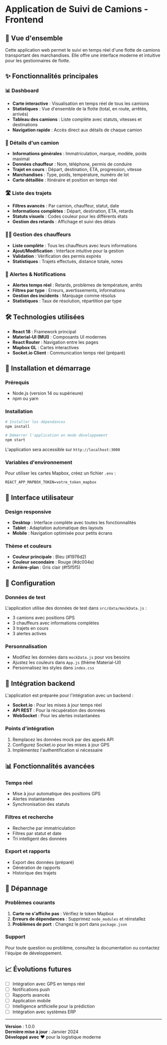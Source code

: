 # Application de Suivi de Camions - Frontend

## 🚚 Vue d'ensemble

Cette application web permet le suivi en temps réel d'une flotte de camions transportant des marchandises. Elle offre une interface moderne et intuitive pour les gestionnaires de flotte.

## ✨ Fonctionnalités principales

### 📊 Dashboard
- **Carte interactive** : Visualisation en temps réel de tous les camions
- **Statistiques** : Vue d'ensemble de la flotte (total, en route, arrêtés, arrivés)
- **Tableau des camions** : Liste complète avec statuts, vitesses et destinations
- **Navigation rapide** : Accès direct aux détails de chaque camion

### 🚛 Détails d'un camion
- **Informations générales** : Immatriculation, marque, modèle, poids maximal
- **Données chauffeur** : Nom, téléphone, permis de conduire
- **Trajet en cours** : Départ, destination, ETA, progression, vitesse
- **Marchandises** : Type, poids, température, numéro de lot
- **Carte détaillée** : Itinéraire et position en temps réel

### 🛣️ Liste des trajets
- **Filtres avancés** : Par camion, chauffeur, statut, date
- **Informations complètes** : Départ, destination, ETA, retards
- **Statuts visuels** : Codes couleur pour les différents états
- **Gestion des retards** : Affichage et suivi des délais

### 👨‍💼 Gestion des chauffeurs
- **Liste complète** : Tous les chauffeurs avec leurs informations
- **Ajout/Modification** : Interface intuitive pour la gestion
- **Validation** : Vérification des permis expirés
- **Statistiques** : Trajets effectués, distance totale, notes

### 🚨 Alertes & Notifications
- **Alertes temps réel** : Retards, problèmes de température, arrêts
- **Filtres par type** : Erreurs, avertissements, informations
- **Gestion des incidents** : Marquage comme résolus
- **Statistiques** : Taux de résolution, répartition par type

## 🛠️ Technologies utilisées

- **React 18** : Framework principal
- **Material-UI (MUI)** : Composants UI modernes
- **React Router** : Navigation entre les pages
- **Mapbox GL** : Cartes interactives
- **Socket.io Client** : Communication temps réel (préparé)

## 🚀 Installation et démarrage

### Prérequis
- Node.js (version 14 ou supérieure)
- npm ou yarn

### Installation
```bash
# Installer les dépendances
npm install

# Démarrer l'application en mode développement
npm start
```

L'application sera accessible sur `http://localhost:3000`

### Variables d'environnement
Pour utiliser les cartes Mapbox, créez un fichier `.env` :
```
REACT_APP_MAPBOX_TOKEN=votre_token_mapbox
```

## 📱 Interface utilisateur

### Design responsive
- **Desktop** : Interface complète avec toutes les fonctionnalités
- **Tablet** : Adaptation automatique des layouts
- **Mobile** : Navigation optimisée pour petits écrans

### Thème et couleurs
- **Couleur principale** : Bleu (#1976d2)
- **Couleur secondaire** : Rouge (#dc004e)
- **Arrière-plan** : Gris clair (#f5f5f5)

## 🔧 Configuration

### Données de test
L'application utilise des données de test dans `src/data/mockData.js` :
- 3 camions avec positions GPS
- 3 chauffeurs avec informations complètes
- 3 trajets en cours
- 3 alertes actives

### Personnalisation
- Modifiez les données dans `mockData.js` pour vos besoins
- Ajustez les couleurs dans `App.js` (thème Material-UI)
- Personnalisez les styles dans `index.css`

## 🔌 Intégration backend

L'application est préparée pour l'intégration avec un backend :
- **Socket.io** : Pour les mises à jour temps réel
- **API REST** : Pour la récupération des données
- **WebSocket** : Pour les alertes instantanées

### Points d'intégration
1. Remplacez les données mock par des appels API
2. Configurez Socket.io pour les mises à jour GPS
3. Implémentez l'authentification si nécessaire

## 📊 Fonctionnalités avancées

### Temps réel
- Mise à jour automatique des positions GPS
- Alertes instantanées
- Synchronisation des statuts

### Filtres et recherche
- Recherche par immatriculation
- Filtres par statut et date
- Tri intelligent des données

### Export et rapports
- Export des données (préparé)
- Génération de rapports
- Historique des trajets

## 🐛 Dépannage

### Problèmes courants
1. **Carte ne s'affiche pas** : Vérifiez le token Mapbox
2. **Erreurs de dépendances** : Supprimez `node_modules` et réinstallez
3. **Problèmes de port** : Changez le port dans `package.json`

### Support
Pour toute question ou problème, consultez la documentation ou contactez l'équipe de développement.

## 📈 Évolutions futures

- [ ] Intégration avec GPS en temps réel
- [ ] Notifications push
- [ ] Rapports avancés
- [ ] Application mobile
- [ ] Intelligence artificielle pour la prédiction
- [ ] Intégration avec systèmes ERP

---

**Version** : 1.0.0  
**Dernière mise à jour** : Janvier 2024  
**Développé avec** ❤️ pour la logistique moderne 